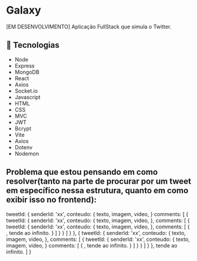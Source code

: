 # Galaxy
[EM DESENVOLVIMENTO] Aplicação FullStack que simula o Twitter.

## 🚀 Tecnologias
* Node
* Express
* MongoDB
* React
* Axios
* Socket.io
* Javascript 
* HTML  
* CSS
* MVC
* JWT
* Bcrypt
* Vite
* Axios
* Dotenv
* Nodemon

## Problema que estou pensando em como resolver(tanto na parte de procurar por um tweet em específico nessa estrutura, quanto em como exibir isso no frontend): 

tweetId: {
    senderId: 'xx',
    conteudo: {
        texto,
        imagem,
        video,
    }
    comments: [
        {
            tweetId: {
                senderId: 'xx',
                conteudo: {
                    texto,
                    imagem,
                    video,
                },
                comments: [
                    {
                        tweetId: {
                            senderId: 'xx',
                            conteudo: {
                                texto,
                                imagem,
                                video,
                            },
                            comments: [
                                {
                                    , tende ao infinito.
                                }
                            ]
                        }
                    }
                ]
            }
        },
        {
            tweetId: {
                senderId: 'xx',
                conteudo: {
                    texto,
                    imagem,
                    video,
                },
                comments: [
                    {
                        tweetId: {
                            senderId: 'xx',
                            conteudo: {
                                texto,
                                imagem,
                                video,
                            }
                            comments: [
                                {
                                    , tende ao infinito.
                                }
                            ]
                        }
                    }
                ]
            }
        }, tende ao infinito.
    ]
}


